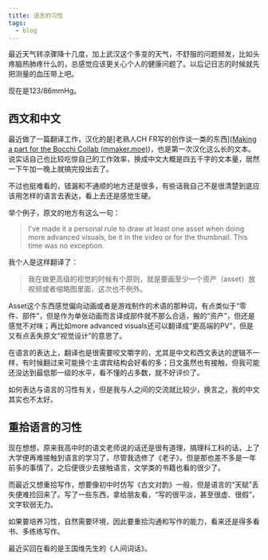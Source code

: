 ```yaml
---
title: 语言的习性
tags:
  - blog
---
```

最近天气转凉骤降十几度，加上武汉这个多变的天气，不舒服的问题频发，比如头疼脑热肺疼什么的，总感觉应该更关心个人的健康问题了。以后记日志的时候就先把测量的血压带上吧。

现在是123/86mmHg。

## 西文和中文

最近做了一篇翻译工作，汉化的是[老熟人CH FR写的创作谈一类的东西]([Making a part for the Bocchi Collab (mmaker.moe)](https://mmaker.moe/~chfr/posts/making-a-part-for-the-bocchi-collab/))，也是第一次汉化这么长的文本。说实话自己也比较吃惊自己的工作效率，换成中文大概是四五千字的文本量，居然一下午加一晚上就搞完投出去了。

不过也挺难看的，错漏和不通顺的地方还是很多，有些话我自己不是很清楚到底应该用怎样的语言去表达，看上去还是感觉生硬。

举个例子，原文的地方有这么一句：

> I’ve made it a personal rule to draw at least one asset when doing more advanced visuals, be it in the video or for the thumbnail. This time was no exception.

我个人是这样翻译了：

>我在做更高级的视觉的时候有个原则，就是要画至少一个资产（asset）放视频或者缩略图里面，这次也不例外。 

Asset这个东西感觉偏向动画或者是游戏制作的术语的那种词，有点类似于“零件、部件”，但是作为单张动画而言译成部件就不那么合适，搬的“资产”，但还是感觉不对味；再比如more advanced visuals还可以翻译成“更高端的PV”，但是又有点丢失原文“视觉设计”的意思了。

在语言的表达上，翻译也是很需要咬文嚼字的，尤其是中文和西文表达的逻辑不一样，有时候翻过来可能换个主谓宾结构会好看的多；日文虽然也有接触，但我可能还没达到最低那一级的水平，看不懂的占多数，就不好评价了。

如何表达与语言的习性有关，但是我与人之间的交流就比较少，换言之，我的中文其实也不太好。

## 重拾语言的习性

现在想想，原来我高中时的语文老师说的话还是很有道理，搞理科工科的话，上了大学便再难接触到语言的学习了，尽管我选修了《老子》，但是那也差不多是一年前多的事情了，之后便很少去接触语言，文学类的书籍也看的很少了。

而最近又想重拾写作，想要像初中时仿写《古文对韵》一般，但是语言的“天赋”丢失便难捡回来了。写了一些东西，拿给朋友看，“写的很平淡，甚至很虚、很假”，文字软弱无力。

如果要培养习性，自然需要环境，因此要重拾沟通和写作的能力，看来还是得多看书、多练练写作。

最近买回在看的是王国维先生的《人间词话》。